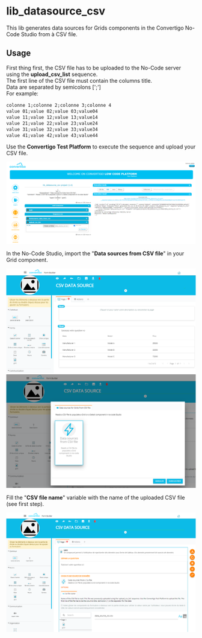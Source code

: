 # lib_datasource_csv

This lib generates data sources for Grids components in the Convertigo No-Code Studio from à CSV file.

## Usage

First thing first, the CSV file has to be uploaded to the No-Code server using the **upload_csv_list** sequence.\
The first line of the CSV file must contain the columns title.\
Data are separated by semicolons [';']\
For example:

```
colonne 1;colonne 2;colonne 3;colonne 4
value 01;value 02;value 03;value04
value 11;value 12;value 13;value14
value 21;value 22;value 23;value24
value 31;value 32;value 33;value34
value 41;value 42;value 43;value44
```

Use the **Convertigo Test Platform** to execute the sequence and upload your CSV file.

![LOW CODE TEST PLATFORM](./doc/imgs/nocode_studio_csv_datasources_00.png)

In the No-Code Studio, import the "**Data sources from CSV file**" in your Grid component.

![GRID COMPONENT](./doc/imgs/nocode_studio_csv_datasources_01.png)
![GRID DATA SOURCE](./doc/imgs/nocode_studio_csv_datasources_02.png)

Fill the "**CSV file name**" variable with the name of the uploaded CSV file (see first step).

![GRID DATA SOURCE VARIABLE](./doc/imgs/nocode_studio_csv_datasources_03.png)